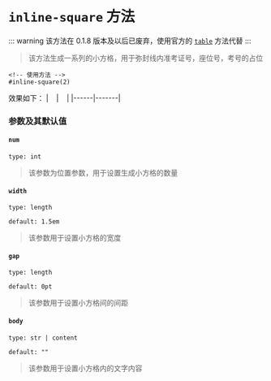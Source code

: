 # `inline-square` 方法
::: warning
该方法在 0.1.8 版本及以后已废弃，使用官方的 [`table`](https://typst.app/docs/reference/model/table/) 方法代替
:::
>该方法生成一系列的小方格，用于弥封线内准考证号，座位号，考号的占位
```typst
<!-- 使用方法 -->
#inline-square(2)
```
效果如下：
| &nbsp;&nbsp; |   &nbsp;&nbsp;     |
|------|-------|
### 参数及其默认值

#### `num`

`type: int`

>该参数为位置参数，用于设置生成小方格的数量

#### `width`

`type: length`

`default: 1.5em`
>该参数用于设置小方格的宽度

#### `gap`

`type: length`

`default: 0pt`

>该参数用于设置小方格间的间距

#### `body`

`type: str | content`

`default: ""`

>该参数用于设置小方格内的文字内容